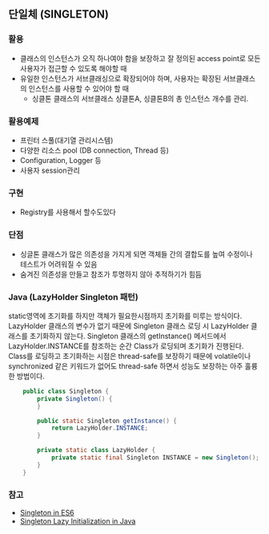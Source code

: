 ## 단일체 (SINGLETON)

### 활용
- 클래스의 인스턴스가 오직 하나여야 함을 보장하고 잘 정의된 access point로 모든 사용자가 접근할 수 있도록 해야할 때
- 유일한 인스턴스가 서브클래싱으로 확장되어야 하며, 사용자는 확장된 서브클래스의 인스턴스를 사용할 수 있어야 할 때
  - 싱클톤 클래스의 서브클래스 싱클톤A, 싱클톤B의 총 인스턴스 개수를 관리.


### 활용예제
- 프린터 스풀(대기열 관리시스템)
- 다양한 리소스 pool (DB connection, Thread 등)
- Configuration, Logger 등
- 사용자 session관리

### 구현
- Registry를 사용해서 할수도있다


### 단점
- 싱글톤 클래스가 많은 의존성을 가지게 되면 객체들 간의 결합도를 높여 수정이나 테스트가 어려워질 수 있음 
- 숨겨진 의존성을 만들고 참조가 투명하지 않아 추적하기가 힘듬

### Java (LazyHolder Singleton 패턴)
static영역에 초기화를 하지만 객체가 필요한시점까지 초기화를 미루는 방식이다. LazyHolder 클래스의 변수가 없기 때문에 Singleton 클래스 로딩 시 LazyHolder 클래스를 초기화하지 않는다. Singleton 클래스의 getInstance() 메서드에서 LazyHolder.INSTANCE를 참조하는 순간 Class가 로딩되며 초기화가 진행된다. Class를 로딩하고 초기화하는 시점은 thread-safe를 보장하기 때문에 volatile이나 synchronized 같은 키워드가 없어도 thread-safe 하면서 성능도 보장하는 아주 훌륭한 방법이다.
```java
	public class Singleton {
		private Singleton() {
		}

		public static Singleton getInstance() {
			return LazyHolder.INSTANCE;
		}

		private static class LazyHolder {
			private static final Singleton INSTANCE = new Singleton();
		}
	}
```

### 참고
- [Singleton in ES6](https://medium.com/@dmnsgn/singleton-pattern-in-es6-d2d021d150ae)
- [Singleton Lazy Initialization in Java](https://javaplant.tistory.com/21)